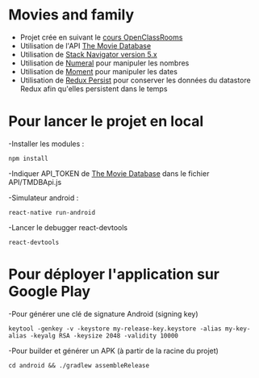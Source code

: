 # Movies and family
- Projet crée en suivant le [cours OpenClassRooms](https://openclassrooms.com/fr/courses/4902061-developpez-une-application-mobile-react-native)
- Utilisation de l'API [The Movie Database](https://developers.themoviedb.org/3/getting-started/introduction)
- Utilisation de [Stack Navigator version 5.x](https://reactnavigation.org/docs/stack-navigator/)
- Utilisation de [Numeral](https://www.npmjs.com/package/numeral) pour manipuler les nombres
- Utilisation de [Moment](https://www.npmjs.com/package/moment) pour manipuler les dates
- Utilisation de [Redux Persist](https://www.npmjs.com/package/redux-persist) pour conserver les données du datastore Redux afin qu'elles persistent dans le temps

# Pour lancer le projet en local
-Installer les modules : 
```
npm install
```
-Indiquer API_TOKEN de [The Movie Database](https://developers.themoviedb.org/3/getting-started/introduction) dans le fichier API/TMDBApi.js

-Simulateur android : 
```
react-native run-android
```
-Lancer le debugger react-devtools
```
react-devtools
```

# Pour déployer l'application sur Google Play
-Pour générer une clé de signature Android (signing key)
```
keytool -genkey -v -keystore my-release-key.keystore -alias my-key-alias -keyalg RSA -keysize 2048 -validity 10000
```
-Pour builder et générer un APK (à partir de la racine du projet)
```
cd android && ./gradlew assembleRelease
```
